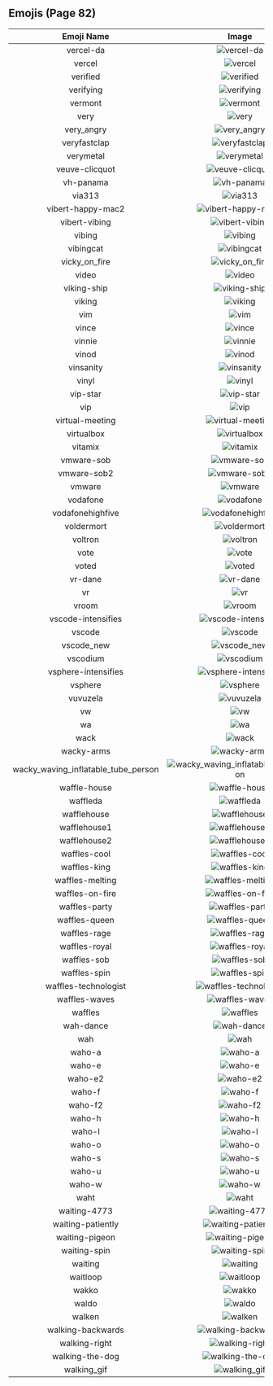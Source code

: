 
  ## Emojis (Page 82)
  |Emoji Name|Image|
  | :-: | :-: |
  |vercel-da| ![vercel-da](/output/vercel-da.png)|
  |vercel| ![vercel](/output/vercel.png)|
  |verified| ![verified](/output/verified.png)|
  |verifying| ![verifying](/output/verifying.gif)|
  |vermont| ![vermont](/output/vermont.png)|
  |very| ![very](/output/very.png)|
  |very_angry| ![very_angry](/output/very_angry.gif)|
  |veryfastclap| ![veryfastclap](/output/veryfastclap.gif)|
  |verymetal| ![verymetal](/output/verymetal.gif)|
  |veuve-clicquot| ![veuve-clicquot](/output/veuve-clicquot.png)|
  |vh-panama| ![vh-panama](/output/vh-panama.jpg)|
  |via313| ![via313](/output/via313.png)|
  |vibert-happy-mac2| ![vibert-happy-mac2](/output/vibert-happy-mac2.png)|
  |vibert-vibing| ![vibert-vibing](/output/vibert-vibing.gif)|
  |vibing| ![vibing](/output/vibing.gif)|
  |vibingcat| ![vibingcat](/output/vibingcat.png)|
  |vicky_on_fire| ![vicky_on_fire](/output/vicky_on_fire.gif)|
  |video| ![video](/output/video.png)|
  |viking-ship| ![viking-ship](/output/viking-ship.png)|
  |viking| ![viking](/output/viking.png)|
  |vim| ![vim](/output/vim.gif)|
  |vince| ![vince](/output/vince.png)|
  |vinnie| ![vinnie](/output/vinnie.png)|
  |vinod| ![vinod](/output/vinod.png)|
  |vinsanity| ![vinsanity](/output/vinsanity.jpg)|
  |vinyl| ![vinyl](/output/vinyl.png)|
  |vip-star| ![vip-star](/output/vip-star.png)|
  |vip| ![vip](/output/vip.png)|
  |virtual-meeting| ![virtual-meeting](/output/virtual-meeting.png)|
  |virtualbox| ![virtualbox](/output/virtualbox.png)|
  |vitamix| ![vitamix](/output/vitamix.png)|
  |vmware-sob| ![vmware-sob](/output/vmware-sob.jpg)|
  |vmware-sob2| ![vmware-sob2](/output/vmware-sob2.jpg)|
  |vmware| ![vmware](/output/vmware.png)|
  |vodafone| ![vodafone](/output/vodafone.png)|
  |vodafonehighfive| ![vodafonehighfive](/output/vodafonehighfive.png)|
  |voldermort| ![voldermort](/output/voldermort.png)|
  |voltron| ![voltron](/output/voltron.png)|
  |vote| ![vote](/output/vote.png)|
  |voted| ![voted](/output/voted.png)|
  |vr-dane| ![vr-dane](/output/vr-dane.png)|
  |vr| ![vr](/output/vr.png)|
  |vroom| ![vroom](/output/vroom.png)|
  |vscode-intensifies| ![vscode-intensifies](/output/vscode-intensifies.gif)|
  |vscode| ![vscode](/output/vscode.png)|
  |vscode_new| ![vscode_new](/output/vscode_new.png)|
  |vscodium| ![vscodium](/output/vscodium.png)|
  |vsphere-intensifies| ![vsphere-intensifies](/output/vsphere-intensifies.gif)|
  |vsphere| ![vsphere](/output/vsphere.png)|
  |vuvuzela| ![vuvuzela](/output/vuvuzela.jpg)|
  |vw| ![vw](/output/vw.png)|
  |wa| ![wa](/output/wa.jpg)|
  |wack| ![wack](/output/wack.png)|
  |wacky-arms| ![wacky-arms](/output/wacky-arms.gif)|
  |wacky_waving_inflatable_tube_person| ![wacky_waving_inflatable_tube_person](/output/wacky_waving_inflatable_tube_person.gif)|
  |waffle-house| ![waffle-house](/output/waffle-house.gif)|
  |waffleda| ![waffleda](/output/waffleda.png)|
  |wafflehouse| ![wafflehouse](/output/wafflehouse.png)|
  |wafflehouse1| ![wafflehouse1](/output/wafflehouse1.png)|
  |wafflehouse2| ![wafflehouse2](/output/wafflehouse2.png)|
  |waffles-cool| ![waffles-cool](/output/waffles-cool.png)|
  |waffles-king| ![waffles-king](/output/waffles-king.png)|
  |waffles-melting| ![waffles-melting](/output/waffles-melting.gif)|
  |waffles-on-fire| ![waffles-on-fire](/output/waffles-on-fire.gif)|
  |waffles-party| ![waffles-party](/output/waffles-party.gif)|
  |waffles-queen| ![waffles-queen](/output/waffles-queen.png)|
  |waffles-rage| ![waffles-rage](/output/waffles-rage.png)|
  |waffles-royal| ![waffles-royal](/output/waffles-royal.png)|
  |waffles-sob| ![waffles-sob](/output/waffles-sob.png)|
  |waffles-spin| ![waffles-spin](/output/waffles-spin.gif)|
  |waffles-technologist| ![waffles-technologist](/output/waffles-technologist.png)|
  |waffles-waves| ![waffles-waves](/output/waffles-waves.gif)|
  |waffles| ![waffles](/output/waffles.png)|
  |wah-dance| ![wah-dance](/output/wah-dance.gif)|
  |wah| ![wah](/output/wah.png)|
  |waho-a| ![waho-a](/output/waho-a.png)|
  |waho-e| ![waho-e](/output/waho-e.png)|
  |waho-e2| ![waho-e2](/output/waho-e2.png)|
  |waho-f| ![waho-f](/output/waho-f.png)|
  |waho-f2| ![waho-f2](/output/waho-f2.png)|
  |waho-h| ![waho-h](/output/waho-h.png)|
  |waho-l| ![waho-l](/output/waho-l.png)|
  |waho-o| ![waho-o](/output/waho-o.png)|
  |waho-s| ![waho-s](/output/waho-s.png)|
  |waho-u| ![waho-u](/output/waho-u.png)|
  |waho-w| ![waho-w](/output/waho-w.png)|
  |waht| ![waht](/output/waht.png)|
  |waiting-4773| ![waiting-4773](/output/waiting-4773.png)|
  |waiting-patiently| ![waiting-patiently](/output/waiting-patiently.jpg)|
  |waiting-pigeon| ![waiting-pigeon](/output/waiting-pigeon.gif)|
  |waiting-spin| ![waiting-spin](/output/waiting-spin.gif)|
  |waiting| ![waiting](/output/waiting.gif)|
  |waitloop| ![waitloop](/output/waitloop.gif)|
  |wakko| ![wakko](/output/wakko.png)|
  |waldo| ![waldo](/output/waldo.png)|
  |walken| ![walken](/output/walken.jpg)|
  |walking-backwards| ![walking-backwards](/output/walking-backwards.gif)|
  |walking-right| ![walking-right](/output/walking-right.gif)|
  |walking-the-dog| ![walking-the-dog](/output/walking-the-dog.png)|
  |walking_gif| ![walking_gif](/output/walking_gif.gif)|
  
